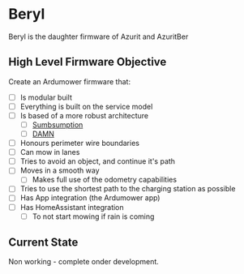 # Beryl

Beryl is the daughter firmware of Azurit and AzuritBer

## High Level Firmware Objective

Create an Ardumower firmware that:
- [ ] Is modular built
- [ ] Everything is built on the service model
- [ ] Is based of a more robust architecture
  - [ ] [Sumbsumption](https://en.wikipedia.org/wiki/Subsumption_architecture)
  - [ ] [DAMN](https://en.wikipedia.org/wiki/Distributed_architecture_for_mobile_navigation)
- [ ] Honours perimeter wire boundaries
- [ ] Can mow in lanes
- [ ] Tries to avoid an object, and continue it's path
- [ ] Moves in a smooth way
  - [ ] Makes full use of the odometry capabilities
- [ ] Tries to use the shortest path to the charging station as possible
- [ ] Has App integration (the Ardumower app)
- [ ] Has HomeAssistant integration
  - [ ] To not start mowing if rain is coming

## Current State

Non working - complete onder development.